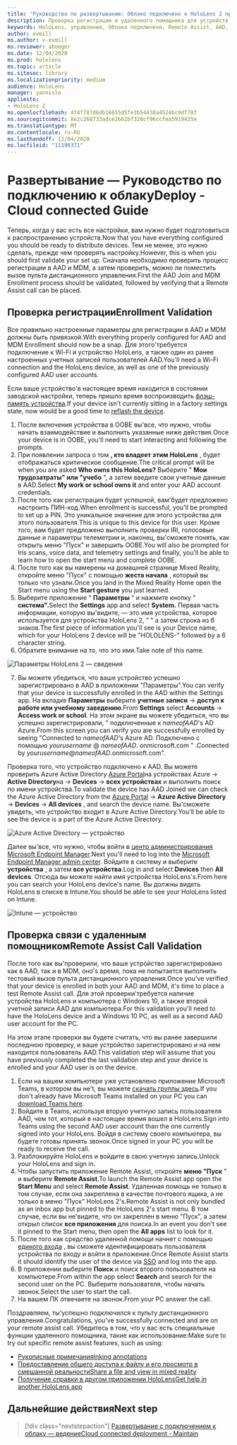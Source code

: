 ```yaml
---
title: 'Руководство по развертыванию: Облако подключено к HoloLens 2 при масштабировании с удаленным помощником по развертыванию'
description: Проверка регистрации и удаленного помощника для устройств HoloLens в сети, подключенной к облаку
keywords: HoloLens, управление, Облако подключено, Remote Assist, AAD, Azure AD, MDM, управление мобильными устройствами
author: evmill
ms.author: v-evmill
ms.reviewer: aboeger
ms.date: 12/04/2020
ms.prod: hololens
ms.topic: article
ms.sitesec: library
ms.localizationpriority: medium
audience: HoloLens
manager: yannisle
appliesto:
- HoloLens 2
ms.openlocfilehash: 4f4f787d6db16655d5fe3b54438a4524bc9df78f
ms.sourcegitcommit: 8e2c268733adce2662bf320cf96ccfea5919425e
ms.translationtype: MT
ms.contentlocale: ru-RU
ms.lasthandoff: 12/04/2020
ms.locfileid: "11196371"
---
```

# <span data-ttu-id="ef182-104">Развертывание — Руководство по подключению к облаку</span><span class="sxs-lookup"><span data-stu-id="ef182-104">Deploy - Cloud connected Guide</span></span>

<span data-ttu-id="ef182-105">Теперь, когда у вас есть все настройки, вам нужно будет подготовиться к распространению устройств.</span><span class="sxs-lookup"><span data-stu-id="ef182-105">Now that you have everything configured you should be ready to distribute devices.</span></span> <span data-ttu-id="ef182-106">Тем не менее, это нужно сделать, прежде чем проверять настройку.</span><span class="sxs-lookup"><span data-stu-id="ef182-106">However, this is when you should first validate your set up.</span></span> <span data-ttu-id="ef182-107">Сначала необходимо проверить процесс регистрации в AAD и MDM, а затем проверить, можно ли поместить вызов пульта дистанционного управления.</span><span class="sxs-lookup"><span data-stu-id="ef182-107">First the AAD Join and MDM Enrollment process should be validated, followed by verifying that a Remote Assist call can be placed.</span></span>

## <span data-ttu-id="ef182-108">Проверка регистрации</span><span class="sxs-lookup"><span data-stu-id="ef182-108">Enrollment Validation</span></span>

<span data-ttu-id="ef182-109">Все правильно настроенные параметры для регистрации в AAD и MDM должны быть привязкой.</span><span class="sxs-lookup"><span data-stu-id="ef182-109">With everything properly configured for AAD and MDM Enrollment should now be a snap.</span></span> <span data-ttu-id="ef182-110">Для этого&#39;требуется подключение к Wi-Fi и устройство HoloLens, а также один из ранее настроенных учетных записей пользователей AAD.</span><span class="sxs-lookup"><span data-stu-id="ef182-110">You&#39;ll need a Wi-Fi connection and the HoloLens device, as well as one of the previously configured AAD user accounts.</span></span>

<span data-ttu-id="ef182-111">Если ваше устройство&#39;в настоящее время находится в состоянии заводской настройки, теперь пришло время воспроизводить [флэш-память устройства](https://docs.microsoft.com/hololens/hololens-recovery#clean-reflash-the-device).</span><span class="sxs-lookup"><span data-stu-id="ef182-111">If your device isn&#39;t currently sitting in a factory settings state, now would be a good time to [reflash the device](https://docs.microsoft.com/hololens/hololens-recovery#clean-reflash-the-device).</span></span>

1. <span data-ttu-id="ef182-112">После включения устройства в OOBE вы&#39;все, что нужно, чтобы начать взаимодействие и выполнить указанные ниже действия.</span><span class="sxs-lookup"><span data-stu-id="ef182-112">Once your device is in OOBE, you&#39;ll need to start interacting and following the prompts.</span></span> 
1. <span data-ttu-id="ef182-113">При появлении запроса о том **, кто владеет этим HoloLens** , будет отображаться критическое сообщение.</span><span class="sxs-lookup"><span data-stu-id="ef182-113">The critical prompt will be when you are asked **Who owns this HoloLens?**</span></span> <span data-ttu-id="ef182-114">Выберите " **Мои трудозатраты" или "учебо** ", а затем введите свои учетные данные в AAD.</span><span class="sxs-lookup"><span data-stu-id="ef182-114">Select **My work or school owns it** and enter your AAD account credentials.</span></span>
1. <span data-ttu-id="ef182-115">После того как регистрация будет успешной, вам&#39;будет предложено настроить ПИН-код.</span><span class="sxs-lookup"><span data-stu-id="ef182-115">When enrollment is successful, you&#39;ll be prompted to set up a PIN.</span></span> <span data-ttu-id="ef182-116">Это уникальное значение для этого устройства для этого пользователя.</span><span class="sxs-lookup"><span data-stu-id="ef182-116">This is unique to this device for this user.</span></span> <span data-ttu-id="ef182-117">Кроме того, вам будет предложено выполнить проверки IRI, голосовые данные и параметры телеметрии и, наконец, вы&#39;сможете понять, как открыть меню "Пуск" и завершить OOBE.</span><span class="sxs-lookup"><span data-stu-id="ef182-117">You will also be prompted for Iris scans, voice data, and telemetry settings and finally, you&#39;ll be able to learn how to open the start menu and complete OOBE.</span></span>
1. <span data-ttu-id="ef182-118">После того как вы намерены на домашней странице Mixed Reality, откройте меню "Пуск" с помощью **жеста начала** , который вы только что узнали.</span><span class="sxs-lookup"><span data-stu-id="ef182-118">Once you land in the Mixed Reality Home open the Start menu using the **Start gesture** you just learned.</span></span> 
1. <span data-ttu-id="ef182-119">Выберите приложение " **Параметры** " и нажмите кнопку " **система".**</span><span class="sxs-lookup"><span data-stu-id="ef182-119">Select the **Settings** app and select **System.**</span></span> <span data-ttu-id="ef182-120">Первая часть информации, которую вы&#39;видите, — это имя устройства, которое используется для устройства HoloLens 2, &quot; &quot; а затем строка из 6 знаков.</span><span class="sxs-lookup"><span data-stu-id="ef182-120">The first piece of information you&#39;ll see is your Device name, which for your HoloLens 2 device will be &quot;HOLOLENS-&quot; followed by a 6 character string.</span></span> 
1. <span data-ttu-id="ef182-121">Обратите внимание на то, что это имя.</span><span class="sxs-lookup"><span data-stu-id="ef182-121">Take note of this name.</span></span>

![Параметры HoloLens 2 — сведения](./images/hololens2-settings-about.jpg)

7. <span data-ttu-id="ef182-123">Вы можете убедиться, что ваше устройство успешно зарегистрировано в AAD в приложении "Параметры".</span><span class="sxs-lookup"><span data-stu-id="ef182-123">You can verify that your device is successfully enrolled in the AAD within the Settings app.</span></span> <span data-ttu-id="ef182-124">На вкладке **Параметры** выберите **учетные записи**  ->  **доступ к работе или учебному заведению**.</span><span class="sxs-lookup"><span data-stu-id="ef182-124">From **Settings** select **Accounts** -> **Access work or school**.</span></span> <span data-ttu-id="ef182-125">На этом экране вы можете убедиться, что вы успешно зарегистрировали, &quot; подключенные к _nameofAAD_&#39;s AD Azure.</span><span class="sxs-lookup"><span data-stu-id="ef182-125">From this screen you can verify you are successfully enrolled by seeing &quot;Connected to _nameofAAD_&#39;s Azure AD.</span></span> <span data-ttu-id="ef182-126">Подключено с помощью _yourusername_ @ _nameofAAD_. onmicrosoft.com &quot; .</span><span class="sxs-lookup"><span data-stu-id="ef182-126">Connected by _yourusername_@_nameofAAD_.onmicrosoft.com&quot;.</span></span>

<span data-ttu-id="ef182-127">Проверка того, что устройство подключено к AAD. Вы можете проверить Azure Active Directory [Azure Portal](https://portal.azure.com/#home)на устройствах Azure  ->  **Active Directory**на  ->  **Devices**  ->  **всех устройствах** и выполнить поиск по имени устройства.</span><span class="sxs-lookup"><span data-stu-id="ef182-127">To validate the device has AAD Joined we can check the Azure Active Directory from the [Azure Portal](https://portal.azure.com/#home) -> **Azure Active Directory** -> **Devices** -> **All devices** , and search the device name.</span></span> <span data-ttu-id="ef182-128">Вы&#39;сможете увидеть, что устройство входит в Azure Active Directory.</span><span class="sxs-lookup"><span data-stu-id="ef182-128">You&#39;ll be able to see the device is a part of the Azure Active Directory.</span></span>

![Azure Active Directory — устройство](./images/aad-enrollment.png)

<span data-ttu-id="ef182-130">Далее вы&#39;все, что нужно, чтобы войти в [центр администрирования Microsoft Endpoint Manager](https://endpoint.microsoft.com/#home).</span><span class="sxs-lookup"><span data-stu-id="ef182-130">Next you&#39;ll need to log into the [Microsoft Endpoint Manager admin center](https://endpoint.microsoft.com/#home).</span></span> <span data-ttu-id="ef182-131">Войдите в систему и выберите **устройства** , а затем **все устройства**.</span><span class="sxs-lookup"><span data-stu-id="ef182-131">Log in and select **Devices** then **All devices**.</span></span> <span data-ttu-id="ef182-132">Отсюда вы можете найти имя устройства HoloLens&#39;s.</span><span class="sxs-lookup"><span data-stu-id="ef182-132">From here you can search your HoloLens device&#39;s name.</span></span> <span data-ttu-id="ef182-133">Вы должны видеть HoloLens в списке в Intune.</span><span class="sxs-lookup"><span data-stu-id="ef182-133">You should be able to see your HoloLens listed on Intune.</span></span>

![Intune — устройство](./images/endpoint-all-devices-enrolled.png)

## <span data-ttu-id="ef182-135">Проверка связи с удаленным помощником</span><span class="sxs-lookup"><span data-stu-id="ef182-135">Remote Assist Call Validation</span></span>

<span data-ttu-id="ef182-136">После того как вы&#39;проверили, что ваше устройство зарегистрировано как в AAD, так и в MDM, оно&#39;s время, пока не попытается выполнить тестовый вызов пульта дистанционного управления.</span><span class="sxs-lookup"><span data-stu-id="ef182-136">Once you&#39;ve verified that your device is enrolled in both your AAD and MDM, it&#39;s time to place a test Remote Assist call.</span></span> <span data-ttu-id="ef182-137">Для этой проверки&#39;требуется наличие устройства HoloLens и компьютера с Windows 10, а также второй учетной записи AAD для компьютера.</span><span class="sxs-lookup"><span data-stu-id="ef182-137">For this validation you&#39;ll need to have the HoloLens device and a Windows 10 PC, as well as a second AAD user account for the PC.</span></span>

<span data-ttu-id="ef182-138">На этом этапе проверки вы будете считать, что вы ранее завершили последнюю проверку, и ваше устройство зарегистрировано и на нем находится пользователь AAD.</span><span class="sxs-lookup"><span data-stu-id="ef182-138">This validation step will assume that you have previously completed the last validation step and your device is enrolled and your AAD user is on the device.</span></span>

1. <span data-ttu-id="ef182-139">Если на вашем компьютере уже установлено приложение Microsoft Teams, в котором вы не&#39;t, вы можете [скачать группы здесь](https://www.microsoft.com/microsoft-365/microsoft-teams/download-app).</span><span class="sxs-lookup"><span data-stu-id="ef182-139">If you don&#39;t already have Microsoft Teams installed on your PC you can [download Teams here](https://www.microsoft.com/microsoft-365/microsoft-teams/download-app).</span></span>
2. <span data-ttu-id="ef182-140">Войдите в Teams, используя вторую учетную запись пользователя AAD, чем тот, который в настоящее время вошел в HoloLens.</span><span class="sxs-lookup"><span data-stu-id="ef182-140">Sign into Teams using the second AAD user account than the one currently signed into your HoloLens.</span></span> <span data-ttu-id="ef182-141">Войдя в систему своего компьютера, вы будете готовы принять звонок.</span><span class="sxs-lookup"><span data-stu-id="ef182-141">Once signed in your PC you will be ready to receive the call.</span></span>
3. <span data-ttu-id="ef182-142">Разблокируйте HoloLens и войдите в свою учетную запись.</span><span class="sxs-lookup"><span data-stu-id="ef182-142">Unlock your HoloLens and sign in.</span></span>
4. <span data-ttu-id="ef182-143">Чтобы запустить приложение Remote Assist, откройте **меню "Пуск** " и выберите **Remote Assist**.</span><span class="sxs-lookup"><span data-stu-id="ef182-143">To launch the Remote Assist app open the **Start Menu** and select **Remote Assist**.</span></span> <span data-ttu-id="ef182-144">Удаленная помощь не только в том случае, если она закреплена в качестве почтового ящика, а не только в меню "Пуск" HoloLens 2&#39;s.</span><span class="sxs-lookup"><span data-stu-id="ef182-144">Remote Assist is not only bundled as an inbox app but pinned to the HoloLens 2&#39;s start menu.</span></span> <span data-ttu-id="ef182-145">В том случае, если вы не&#39;видите, что он закреплен в меню "Пуск", а затем открыл список **все приложения** для поиска.</span><span class="sxs-lookup"><span data-stu-id="ef182-145">In an event you don&#39;t see it pinned to the Start menu, then open the **All apps** list to look for it.</span></span>
5. <span data-ttu-id="ef182-146">После того как средство удаленной помощи начнет с помощью [единого входа](https://docs.microsoft.com/azure/active-directory/manage-apps/what-is-single-sign-on) , вы сможете идентифицировать пользователя устройства по входу и войти в приложение.</span><span class="sxs-lookup"><span data-stu-id="ef182-146">Once Remote Assist starts it should identify the user of the device via [SSO](https://docs.microsoft.com/azure/active-directory/manage-apps/what-is-single-sign-on) and log into the app.</span></span>
6. <span data-ttu-id="ef182-147">В приложении выберите **Поиск** и поиск второго пользователя на компьютере.</span><span class="sxs-lookup"><span data-stu-id="ef182-147">From within the app select **Search** and search for the second user on the PC.</span></span> <span data-ttu-id="ef182-148">Выберите пользователя, чтобы начать звонок.</span><span class="sxs-lookup"><span data-stu-id="ef182-148">Select the user to start the call.</span></span>
7. <span data-ttu-id="ef182-149">На вашем ПК отвечаете на звонок.</span><span class="sxs-lookup"><span data-stu-id="ef182-149">From your PC answer the call.</span></span>

<span data-ttu-id="ef182-150">Поздравляем, ты&#39;успешно подключился к пульту дистанционного управления.</span><span class="sxs-lookup"><span data-stu-id="ef182-150">Congratulations, you&#39;ve successfully connected and are on your remote assist call.</span></span> <span data-ttu-id="ef182-151">Убедитесь в том, что у вас есть специальные функции удаленного помощника, такие как использование:</span><span class="sxs-lookup"><span data-stu-id="ef182-151">Make sure to try out specific remote assist features, such as using:</span></span>

- [<span data-ttu-id="ef182-152">Рукописные примечания</span><span class="sxs-lookup"><span data-stu-id="ef182-152">Inking annotations</span></span>](https://docs.microsoft.com/dynamics365/mixed-reality/remote-assist/add-annotations-hololens)
- [<span data-ttu-id="ef182-153">Предоставление общего доступа к файлу и его просмотр в смешанной реальности</span><span class="sxs-lookup"><span data-stu-id="ef182-153">Share a file and view in mixed reality</span></span>](https://docs.microsoft.com/dynamics365/mixed-reality/remote-assist/display-save-files)
- [<span data-ttu-id="ef182-154">Получение справки в другом приложении HoloLens</span><span class="sxs-lookup"><span data-stu-id="ef182-154">Get help in another HoloLens app</span></span>](https://docs.microsoft.com/dynamics365/mixed-reality/remote-assist/get-help-hololens-app-hololens)

## <span data-ttu-id="ef182-155">Дальнейшие действия</span><span class="sxs-lookup"><span data-stu-id="ef182-155">Next step</span></span>

> [!div class="nextstepaction"]
> [<span data-ttu-id="ef182-156">Развертывание с подключением к облаку — ведение</span><span class="sxs-lookup"><span data-stu-id="ef182-156">Cloud connected deployment - Maintain</span></span>](hololens2-cloud-connected-maintain.md)